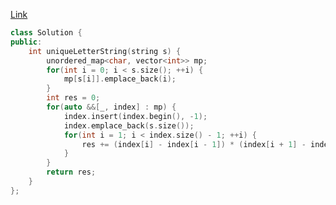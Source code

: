 [Link](https://leetcode.cn/problems/count-unique-characters-of-all-substrings-of-a-given-string/)

```c++
class Solution {
public:
    int uniqueLetterString(string s) {
        unordered_map<char, vector<int>> mp;
        for(int i = 0; i < s.size(); ++i) {
            mp[s[i]].emplace_back(i);
        }
        int res = 0;
        for(auto &&[_, index] : mp) {
            index.insert(index.begin(), -1);
            index.emplace_back(s.size());
            for(int i = 1; i < index.size() - 1; ++i) {
                res += (index[i] - index[i - 1]) * (index[i + 1] - index[i]);
            }
        }
        return res;
    }
};
```
